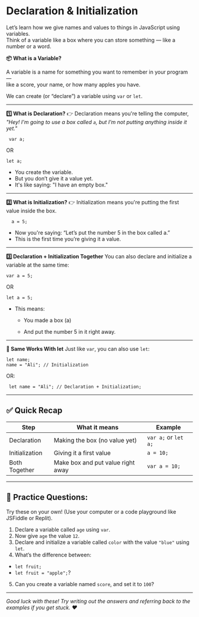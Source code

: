 # Declaration & Initialization


Let’s learn how we give names and values to things in JavaScript using variables.  
Think of a variable like a box where you can store something — like a number or a word.


**📦 What is a Variable?**

A variable is a name for something you want to remember in your program —  
like a score, your name, or how many apples you have.

We can create (or “declare”) a variable using `var` or `let`.

---

**1️⃣ What is Declaration?**
👉 Declaration means you're telling the computer,
*"Hey! I'm going to use a box called `a`, but I’m not putting anything inside it yet."*
```
 var a;

```
OR
```
let a;

```
- You create the variable.
- But you don’t give it a value yet.
- It's like saying: "I have an empty box."
---
**2️⃣ What is Initialization?**
  👉 Initialization means you're putting the first value inside the box.
```
  a = 5;

```
- Now you're saying: “Let’s put the number 5 in the box called a.”
- This is the first time you’re giving it a value.
---

**3️⃣ Declaration + Initialization Together**
You can also declare and initialize a variable at the same time:
```
var a = 5;

```
OR
```
let a = 5;

```
- This means:

   - You made a box (a)

   - And put the number 5 in it right away.
---

**🔁 Same Works With let**
Just like `var`, you can also use `let`:
```
let name;
name = "Ali"; // Initialization
```
OR:
```
 let name = "Ali"; // Declaration + Initialization;

```
---

## ✅ Quick Recap

| Step           | What it means                   | Example                     |
|----------------|----------------------------------|-----------------------------|
| Declaration    | Making the box (no value yet)   | `var a;` or `let a;`        |
| Initialization | Giving it a first value         | `a = 10;`                   |
| Both Together  | Make box and put value right away | `var a = 10;`              |
---

## 🎯 Practice Questions:

Try these on your own! (Use your computer or a code playground like JSFiddle or Replit).

1. Declare a variable called `age` using `var`.
2. Now give `age` the value `12`.
3. Declare and initialize a variable called `color` with the value `"blue"` using `let`.
4. What’s the difference between:
  - `let fruit;`
  - `let fruit = "apple";`?
5. Can you create a variable named `score`, and set it to `100`?
---

*Good luck with these! Try writing out the answers and referring back to the examples if you get stuck. ♥*
